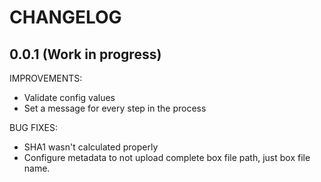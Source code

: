 # CHANGELOG

## 0.0.1 (Work in progress)

IMPROVEMENTS:

  * Validate config values
  * Set a message for every step in the process

BUG FIXES:

  * SHA1 wasn't calculated properly
  * Configure metadata to not upload complete box file path, just box file name.
